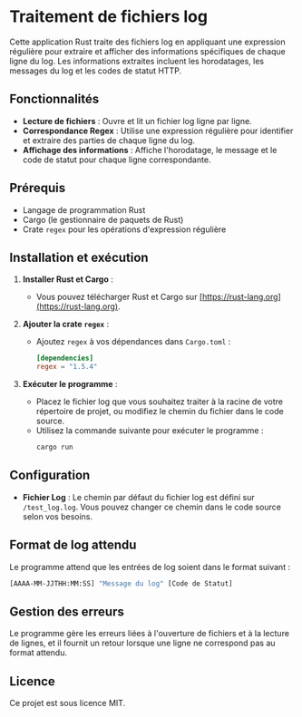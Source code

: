 # Traitement de fichiers log

Cette application Rust traite des fichiers log en appliquant une expression régulière pour extraire et afficher des informations spécifiques de chaque ligne du log. Les informations extraites incluent les horodatages, les messages du log et les codes de statut HTTP.

## Fonctionnalités

- **Lecture de fichiers** : Ouvre et lit un fichier log ligne par ligne.
- **Correspondance Regex** : Utilise une expression régulière pour identifier et extraire des parties de chaque ligne du log.
- **Affichage des informations** : Affiche l'horodatage, le message et le code de statut pour chaque ligne correspondante.

## Prérequis

- Langage de programmation Rust
- Cargo (le gestionnaire de paquets de Rust)
- Crate `regex` pour les opérations d'expression régulière

## Installation et exécution

1. **Installer Rust et Cargo** :

   - Vous pouvez télécharger Rust et Cargo sur [https://rust-lang.org](https://rust-lang.org).

2. **Ajouter la crate `regex`** :

   - Ajoutez `regex` à vos dépendances dans `Cargo.toml` :
     ```toml
     [dependencies]
     regex = "1.5.4"
     ```

3. **Exécuter le programme** :
   - Placez le fichier log que vous souhaitez traiter à la racine de votre répertoire de projet, ou modifiez le chemin du fichier dans le code source.
   - Utilisez la commande suivante pour exécuter le programme :
     ```bash
     cargo run
     ```

## Configuration

- **Fichier Log** : Le chemin par défaut du fichier log est défini sur `/test_log.log`. Vous pouvez changer ce chemin dans le code source selon vos besoins.

## Format de log attendu

Le programme attend que les entrées de log soient dans le format suivant :

```bash
[AAAA-MM-JJTHH:MM:SS] "Message du log" [Code de Statut]
```

## Gestion des erreurs

Le programme gère les erreurs liées à l'ouverture de fichiers et à la lecture de lignes, et il fournit un retour lorsque une ligne ne correspond pas au format attendu.

## Licence

Ce projet est sous licence MIT.

